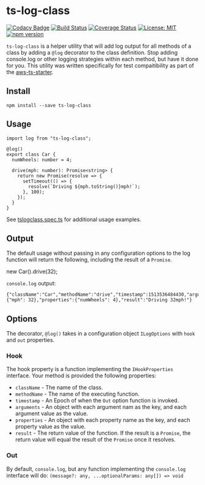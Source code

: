# ts-log-class

[![Codacy Badge](https://app.codacy.com/project/badge/Grade/d4c07303335b4703b877f03d7cfc9067)](https://www.codacy.com/gh/bakerstreet-industries/ts-log-class/dashboard)
[![Build Status](https://travis-ci.org/bakerstreet-industries/ts-log-class.svg?branch=master)](https://travis-ci.org/bakerstreet-industries/ts-log-class)
[![Coverage Status](https://coveralls.io/repos/github/bakerstreet-industries/ts-log-class/badge.svg?branch=master)](https://coveralls.io/github/bakerstreet-industries/ts-log-class?branch=master)
[![License: MIT](https://img.shields.io/badge/License-MIT-brightgreen.svg)](https://opensource.org/licenses/MIT)
[![npm version](https://badge.fury.io/js/ts-log-class.svg)](https://badge.fury.io/js/ts-log-class)


`ts-log-class` is a helper utility that will add log output for all methods of a class by adding a `@log` decorator to the class definition. Stop adding console.log or other logging strategies within each method, but have it done for you. This utility was written specifically for test compaitibility as part of the [aws-ts-starter](https://github.com/bakerstreet-industries/aws-ts-starter).


## Install

`npm install --save ts-log-class`

## Usage

```
import log from "ts-log-class";

@log()
export class Car {
  numWheels: number = 4;

  drive(mph: number): Promise<string> {
    return new Promise(resolve => {
      setTimeout(() => {
        resolve(`Driving ${mph.toString()}mph!`);
      }, 100);
    });
  }
}
```

See [tslogclass.spec.ts](https://github.com/bakerstreet-industries/ts-log-class/blob/master/tests/tslogclass.spec.ts) for additional usage examples.

## Output

The default usage without passing in any configuration options to the log function will return the following, including the result of a `Promise`.

new Car().drive(32);

`console.log` output:
```
{"className":"Car","methodName":"drive","timestamp":1513536484430,"arguments":{"mph": 32},"properties":{"numWheels": 4},"result":"Driving 32mph!"}
```

## Options

The decorator, `@log()` takes in a configuration object `ILogOptions` with `hook` and `out` properties.

### Hook

The hook property is a function implementing the `IHookProperties` interface. Your method is provided the following properties:
* `className` - The name of the class.
* `methodName` - The name of the executing function.
* `timestamp` - An Epoch of when the `Out` option function is invoked.
* `arguments` - An object with each argument nam as the key, and each argument value as the value.
* `properties` - An object with each property name as the key, and each property value as the value.
* `result` - The return value of the function. If the result is a `Promise`, the return value will equal the result of the `Promise` once it resolves.

### Out

By default, `console.log`, but any function implementing the `console.log` interface will do: `(message?: any, ...optionalParams: any[]) => void`
